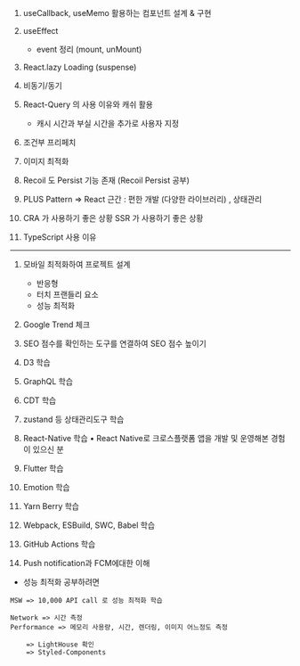 
1. useCallback, useMemo 활용하는 컴포넌트 설계 & 구현

2. useEffect 
   - event 정리 (mount, unMount)	

3. React.lazy Loading (suspense)

4. 비동기/동기

5. React-Query 의 사용 이유와 캐쉬 활용
   - 캐시 시간과 부실 시간을 추가로 사용자 지정

6. 조건부 프리페치

7. 이미지 최적화

8. Recoil 도 Persist 기능 존재 (Recoil Persist 공부)

9. PLUS Pattern
	=> React 근간 : 편한 개발 (다양한 라이브러리) , 상태관리 

10. CRA 가 사용하기 좋은 상황 
    SSR 가 사용하기 좋은 상황

11. TypeScript 사용 이유

---

1. 모바일 최적화하여 프로젝트 설계
	- 반응형
	- 터치 프랜들리 요소
	- 성능 최적화

2. Google Trend 체크

3. SEO 점수를 확인하는 도구를 연결하여 SEO 점수 높이기

4. D3 학습

5. GraphQL 학습

6. CDT 학습

7. zustand 등 상태관리도구 학습

8. React-Native 학습
	• React Native로 크로스플랫폼 앱을 개발 및 운영해본 경험이 있으신 분

9. Flutter 학습

10. Emotion 학습

11. Yarn Berry 학습

12. Webpack, ESBuild, SWC, Babel 학습

13. GitHub Actions 학습

14. Push notification과 FCM에대한 이해






- 성능 최적화 공부하려면
```
MSW => 10,000 API call 로 성능 최적화 학습

Network => 시간 측정
Performance => 메모리 사용량, 시간, 렌더링, 이미지 어느정도 측정

	=> LightHouse 확인
	=> Styled-Components
```